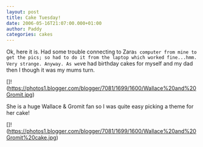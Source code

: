 ```yaml
--- 
layout: post 
title: Cake Tuesday! 
date: 2006-05-16T21:07:00.000+01:00 
author: Paddy 
categories: cakes
---
```

Ok, here it is. Had some trouble connecting to Zara`s computer from
mine to get the pics; so had to do it from the laptop which worked
fine...hmm. Very strange. Anyway. As we`ve had birthday cakes for
myself and my dad then I though it was my mums turn.

[]!(https://photos1.blogger.com/blogger/7081/1699/1600/Wallace%20and%20Gromit.jpg)

She is a huge Wallace & Gromit fan so I was quite easy picking a theme
for her cake!

[]!(https://photos1.blogger.com/blogger/7081/1699/1600/Wallace%20and%20Gromit%20cake.jpg)
